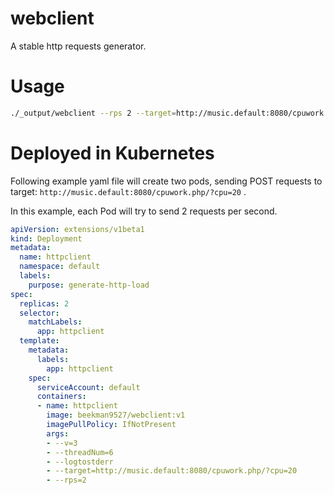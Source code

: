 # webclient
A stable http requests generator.


# Usage

```bash
./_output/webclient --rps 2 --target=http://music.default:8080/cpuwork.php/?cpu=20 
```


# Deployed in Kubernetes
Following example yaml file will create two pods, sending POST requests to target:
   `http://music.default:8080/cpuwork.php/?cpu=20` .

In this example, each Pod will try to send 2 requests per second.
   
   

```yaml
apiVersion: extensions/v1beta1
kind: Deployment
metadata:
  name: httpclient
  namespace: default
  labels:
    purpose: generate-http-load
spec:
  replicas: 2
  selector:
    matchLabels:
      app: httpclient
  template:
    metadata:
      labels:
        app: httpclient
    spec:
      serviceAccount: default
      containers:
      - name: httpclient
        image: beekman9527/webclient:v1
        imagePullPolicy: IfNotPresent
        args:
        - --v=3
        - --threadNum=6
        - --logtostderr
        - --target=http://music.default:8080/cpuwork.php/?cpu=20
        - --rps=2
```
